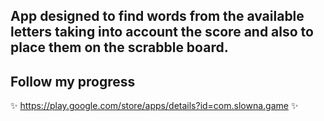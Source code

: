 ## App designed to find words from the available letters taking into account the score and also to place them on the scrabble board.

 ## Follow my progress 
 ✨  https://play.google.com/store/apps/details?id=com.slowna.game   ✨
